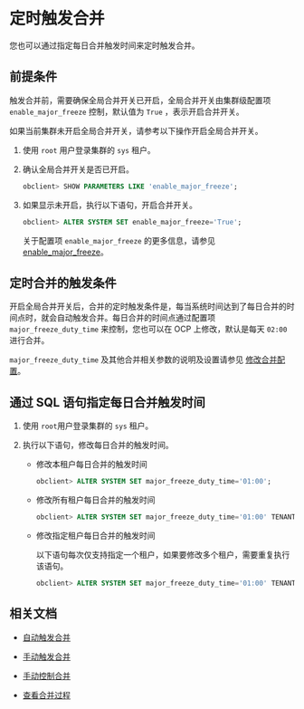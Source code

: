 # 定时触发合并

您也可以通过指定每日合并触发时间来定时触发合并。

## 前提条件

触发合并前，需要确保全局合并开关已开启，全局合并开关由集群级配置项 `enable_major_freeze` 控制，默认值为 `True` ，表示开启合并开关。

如果当前集群未开启全局合并开关，请参考以下操作开启全局合并开关。

1. 使用 `root` 用户登录集群的 `sys` 租户。

2. 确认全局合并开关是否已开启。

   ```sql
   obclient> SHOW PARAMETERS LIKE 'enable_major_freeze';
   ```

3. 如果显示未开启，执行以下语句，开启合并开关。

   ```sql
   obclient> ALTER SYSTEM SET enable_major_freeze='True';
   ```

   关于配置项 `enable_major_freeze` 的更多信息，请参见 [enable_major_freeze](../../../../500.system-reference/100.system-configuration-items/300.cluster-level-configuration-items/7200.enable_major_freeze.md)。

## 定时合并的触发条件

开启全局合并开关后，合并的定时触发条件是，每当系统时间达到了每日合并的时间点时，就会自动触发合并。每日合并的时间点通过配置项 `major_freeze_duty_time` 来控制，您也可以在 OCP 上修改，默认是每天 `02:00` 进行合并。

`major_freeze_duty_time` 及其他合并相关参数的说明及设置请参见 [修改合并配置](../200.merge-management/700.modify-a-merge-configuration.md)。

## 通过 SQL 语句指定每日合并触发时间

1. 使用 `root`用户登录集群的 `sys` 租户。

2. 执行以下语句，修改每日合并的触发时间。

   * 修改本租户每日合并的触发时间

      ```sql
      obclient> ALTER SYSTEM SET major_freeze_duty_time='01:00';
      ```   

   * 修改所有租户每日合并的触发时间

      ```sql
      obclient> ALTER SYSTEM SET major_freeze_duty_time='01:00' TENANT=all;
      ```

   * 修改指定租户每日合并的触发时间

      以下语句每次仅支持指定一个租户，如果要修改多个租户，需要重复执行该语句。

      ```sql
      obclient> ALTER SYSTEM SET major_freeze_duty_time='01:00' TENANT=tenant1;
      ```

## 相关文档

* [自动触发合并](../200.merge-management/200.automatic-merge-triggering.md)

* [手动触发合并](../200.merge-management/400.manually-trigger-a-merge.md)

* [手动控制合并](../200.merge-management/500.manually-control-a-merge.md)

* [查看合并过程](../200.merge-management/500.view-merge-process.md)
